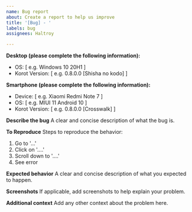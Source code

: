 ```yaml
---
name: Bug report
about: Create a report to help us improve
title: '[Bug] - '
labels: bug
assignees: Haltroy

---
```


**Desktop (please complete the following information):**
 - OS: [ e.g. Windows 10 20H1 ]
 - Korot Version: [ e.g. 0.8.0.0 [Shisha no kodo] ]

**Smartphone (please complete the following information):**
 - Device: [ e.g. Xiaomi Redmi Note 7 ]
 - OS: [ e.g. MIUI 11 Android 10 ]
 - Korot Version: [ e.g. 0.8.0.0 [Crosswalk] ]

**Describe the bug**
A clear and concise description of what the bug is.

**To Reproduce**
Steps to reproduce the behavior:
1. Go to '...'
2. Click on '....'
3. Scroll down to '....'
4. See error

**Expected behavior**
A clear and concise description of what you expected to happen.

**Screenshots**
If applicable, add screenshots to help explain your problem.

**Additional context**
Add any other context about the problem here.
